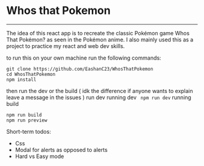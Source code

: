 # Whos that Pokemon

---

The idea of this react app is to recreate the classic Pokémon game Whos That Pokémon? as seen in the Pokémon anime.
I also mainly used this as a project to practice my react and web dev skills.

to run this on your own machine run the following commands: 
```
git clone https://github.com/EashanC23/WhosThatPokemon
cd WhosThatPokemon
npm install
```
then run the dev or the build ( idk the difference if anyone wants to explain leave a message in the issues ) run dev 
running dev 
`` npm run dev``
running build 
``` 
npm run build 
npm run preview 
``` 
Short-term todos:
- Css 
- Modal for alerts as opposed to alerts
- Hard vs Easy mode  

